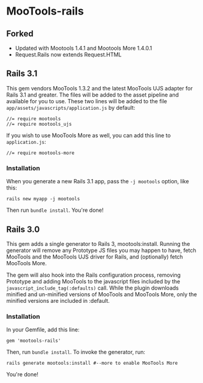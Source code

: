 # MooTools-rails

## Forked

- Updated with Mootools 1.4.1 and Mootools More 1.4.0.1
- Request.Rails now extends Request.HTML

## Rails 3.1

This gem vendors MooTools 1.3.2 and the latest MooTools UJS adapter for Rails 3.1 and greater. The files will be added to the asset pipeline and available for you to use. These two lines will be added to the file `app/assets/javascripts/application.js` by default:

    //= require mootools
    //= require mootools_ujs

If you wish to use MooTools More as well, you can add this line to `application.js`:

    //= require mootools-more

### Installation

When you generate a new Rails 3.1 app, pass the `-j mootools` option, like this:

    rails new myapp -j mootools

Then run `bundle install`. You're done!

## Rails 3.0

This gem adds a single generator to Rails 3, mootools:install. Running the generator will remove any Prototype JS files you may happen to have, fetch MooTools and the MooTools UJS driver for Rails, and (optionally) fetch MooTools More.

The gem will also hook into the Rails configuration process, removing Prototype and adding MooTools to the javascript files included by the `javascript_include_tag(:defaults)` call. While the plugin downloads minified and un-minified versions of MooTools and MooTools More, only the minified versions are included in :default.

### Installation

In your Gemfile, add this line:

    gem 'mootools-rails'

Then, run `bundle install`. To invoke the generator, run:

    rails generate mootools:install #--more to enable MooTools More

You're done!
